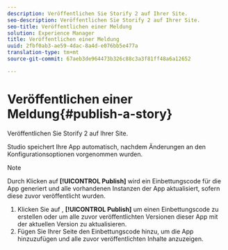```yaml
---
description: Veröffentlichen Sie Storify 2 auf Ihrer Site.
seo-description: Veröffentlichen Sie Storify 2 auf Ihrer Site.
seo-title: Veröffentlichen einer Meldung
solution: Experience Manager
title: Veröffentlichen einer Meldung
uuid: 2fbf0ab3-ae59-4dac-8a4d-e076bb5e477a
translation-type: tm+mt
source-git-commit: 67aeb3de964473b326c88c3a3f81ff48a6a12652

---
```



# Veröffentlichen einer Meldung{#publish-a-story}

Veröffentlichen Sie Storify 2 auf Ihrer Site.

Studio speichert Ihre App automatisch, nachdem Änderungen an den Konfigurationsoptionen vorgenommen wurden.

>[!NOTE]
>
>Durch Klicken auf **[!UICONTROL Publish]** wird ein Einbettungscode für die App generiert und alle vorhandenen Instanzen der App aktualisiert, sofern diese zuvor veröffentlicht wurden.

1. Klicken Sie auf , **[!UICONTROL Publish]** um einen Einbettungscode zu erstellen oder um alle zuvor veröffentlichten Versionen dieser App mit der aktuellen Version zu aktualisieren.
1. Fügen Sie Ihrer Seite den Einbettungscode hinzu, um die App hinzuzufügen und alle zuvor veröffentlichten Inhalte anzuzeigen.

